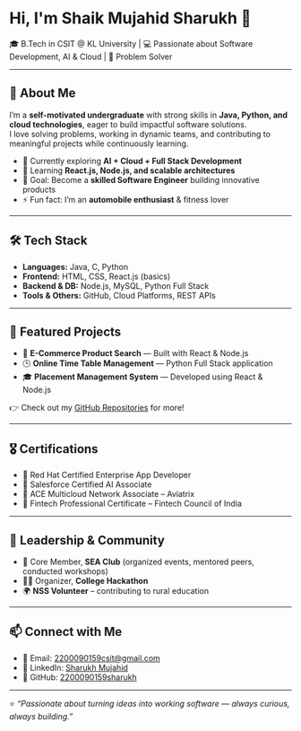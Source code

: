 # Hi, I'm Shaik Mujahid Sharukh 👋  
🎓 B.Tech in CSIT @ KL University | 💻 Passionate about Software Development, AI & Cloud | 🚀 Problem Solver  

---

## 🌟 About Me
I’m a **self-motivated undergraduate** with strong skills in **Java, Python, and cloud technologies**, eager to build impactful software solutions.  
I love solving problems, working in dynamic teams, and contributing to meaningful projects while continuously learning.

- 🔭 Currently exploring **AI + Cloud + Full Stack Development**  
- 🌱 Learning **React.js, Node.js, and scalable architectures**  
- 🎯 Goal: Become a **skilled Software Engineer** building innovative products  
- ⚡ Fun fact: I’m an **automobile enthusiast** & fitness lover  

---

## 🛠️ Tech Stack
- **Languages:** Java, C, Python  
- **Frontend:** HTML, CSS, React.js (basics)  
- **Backend & DB:** Node.js, MySQL, Python Full Stack  
- **Tools & Others:** GitHub, Cloud Platforms, REST APIs  

---

## 📂 Featured Projects
- 🛒 **E-Commerce Product Search** — Built with React & Node.js  
- 🕒 **Online Time Table Management** — Python Full Stack application  
- 🎓 **Placement Management System** — Developed using React & Node.js  

👉 Check out my [GitHub Repositories](https://github.com/2200090159sharukh?tab=repositories) for more!  

---

## 🎖️ Certifications
- 🏅 Red Hat Certified Enterprise App Developer  
- 🏅 Salesforce Certified AI Associate  
- 🏅 ACE Multicloud Network Associate – Aviatrix  
- 🏅 Fintech Professional Certificate – Fintech Council of India  

---

## 🤝 Leadership & Community
- 👥 Core Member, **SEA Club** (organized events, mentored peers, conducted workshops)  
- 👨‍🏫 Organizer, **College Hackathon**  
- 🌍 **NSS Volunteer** – contributing to rural education  

---

## 📫 Connect with Me
- 📧 Email: [2200090159csit@gmail.com](mailto:2200090159csit@gmail.com)  
- 💼 LinkedIn: [Sharukh Mujahid](https://www.linkedin.com/in/sharukh-mujahid-37a161264)  
- 🐙 GitHub: [2200090159sharukh](https://github.com/2200090159sharukh)  

---

⭐️ *“Passionate about turning ideas into working software — always curious, always building.”*  

